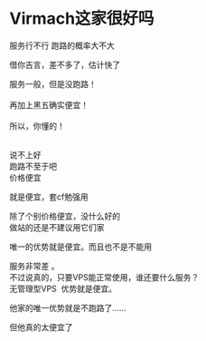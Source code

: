 # Virmach这家很好吗


服务行不行 跑路的概率大不大

借你吉言，差不多了，估计快了<img src="static/image/smiley/default/lol.gif" smilieid="12" border="0" alt="" />

服务一般，但是没跑路！<br />
<br />
再加上黑五确实便宜！<br />
<br />
所以，你懂的！<br />
<br />
<img src="static/image/smiley/default/smile.gif" smilieid="1" border="0" alt="" /><img src="static/image/smiley/default/smile.gif" smilieid="1" border="0" alt="" /><img src="static/image/smiley/default/smile.gif" smilieid="1" border="0" alt="" />

说不上好<br />
跑路不至于吧<br />
价格便宜

就是便宜，套cf勉强用

除了个别价格便宜，没什么好的<br />
做站的还是不建议用它们家

唯一的优势就是便宜。而且也不是不能用

服务非常差 。<br />
不过说真的，只要VPS能正常使用，谁还要什么服务？<br />
无管理型VPS&nbsp;&nbsp;优势就是便宜。<br />


他家的唯一优势就是不跑路了……

但他真的太便宜了
